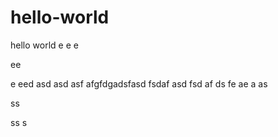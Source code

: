 # hello-world
hello world
e
e
e

ee

e
eed
asd
asd
asf
afgfdgadsfasd
fsdaf
asd
fsd
af
ds
fe
ae
a
as

ss

ss
s
